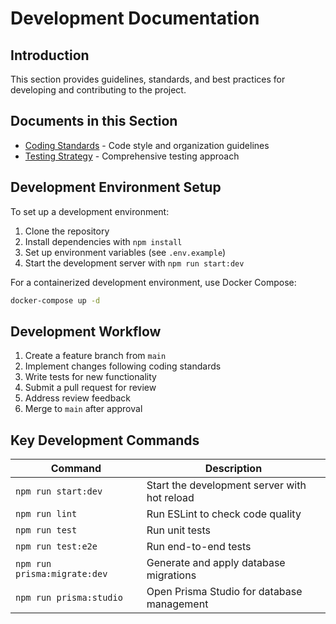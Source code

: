 # Development Documentation

## Introduction

This section provides guidelines, standards, and best practices for developing and contributing to the project.

## Documents in this Section

- [Coding Standards](./coding-standards.md) - Code style and organization guidelines
- [Testing Strategy](./testing-strategy.md) - Comprehensive testing approach

## Development Environment Setup

To set up a development environment:

1. Clone the repository
2. Install dependencies with `npm install`
3. Set up environment variables (see `.env.example`)
4. Start the development server with `npm run start:dev`

For a containerized development environment, use Docker Compose:

```bash
docker-compose up -d
```

## Development Workflow

1. Create a feature branch from `main`
2. Implement changes following coding standards
3. Write tests for new functionality
4. Submit a pull request for review
5. Address review feedback
6. Merge to `main` after approval

## Key Development Commands

| Command | Description |
|---------|-------------|
| `npm run start:dev` | Start the development server with hot reload |
| `npm run lint` | Run ESLint to check code quality |
| `npm run test` | Run unit tests |
| `npm run test:e2e` | Run end-to-end tests |
| `npm run prisma:migrate:dev` | Generate and apply database migrations |
| `npm run prisma:studio` | Open Prisma Studio for database management |
